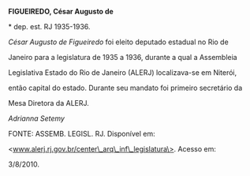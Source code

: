 **FIGUEIREDO, César Augusto de**



\* dep. est. RJ 1935-1936.



*César Augusto de Figueiredo* foi eleito deputado estadual no Rio de

Janeiro para a legislatura de 1935 a 1936, durante a qual a Assembleia

Legislativa Estado do Rio de Janeiro (ALERJ) localizava-se em Niterói,

então capital do estado. Durante seu mandato foi primeiro secretário da

Mesa Diretora da ALERJ.



*Adrianna Setemy*



FONTE: ASSEMB. LEGISL. RJ. Disponível em:

\<www.alerj.rj.gov.br/center\_arq\_inf\_legislatura\>. Acesso em:

3/8/2010.

